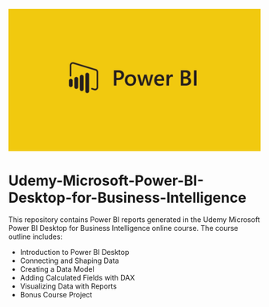 <p align="center">
  <img width="1000" src="https://github.com/Mufumi/Udemy---Microsoft-Power-BI-Desktop-for-Business-Intelligence/blob/main/Power_BI_logo.png">
</p>

# Udemy-Microsoft-Power-BI-Desktop-for-Business-Intelligence
This repository contains Power BI reports generated in the Udemy Microsoft Power BI Desktop for Business Intelligence online course. The course outline includes:

* Introduction to Power BI Desktop
* Connecting and Shaping Data
* Creating a Data Model
* Adding Calculated Fields with DAX
* Visualizing Data with Reports
* Bonus Course Project
